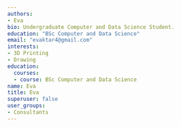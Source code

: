 ```yaml
---
authors:
- Eva
bio: Undergraduate Computer and Data Science Student.
education: "BSc Computer and Data Science"
email: "evaktar4@gmail.com"
interests:
- 3D Printing
- Drawing
education:
  courses:
  - course: BSc Computer and Data Science
name: Eva
title: Eva
superuser: false
user_groups:
- Consultants
---
```


